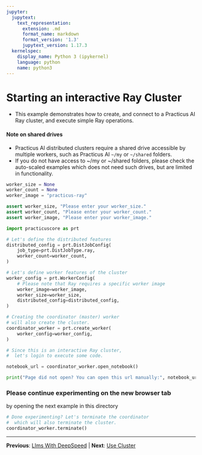 ```yaml
---
jupyter:
  jupytext:
    text_representation:
      extension: .md
      format_name: markdown
      format_version: '1.3'
      jupytext_version: 1.17.3
  kernelspec:
    display_name: Python 3 (ipykernel)
    language: python
    name: python3
---
```


# Starting an interactive Ray Cluster

- This example demonstrates how to create, and connect to a Practicus AI Ray cluster, and execute simple Ray operations.

#### Note on shared drives

- Practicus AI distributed clusters require a shared drive accessible by multiple workers, such as Practicus AI `~/my` or `~/shared` folders.
- If you do not have access to ~/my or ~/shared folders, please check the auto-scaled examples which does not need such drives, but are limited in functionality.

```python
worker_size = None
worker_count = None
worker_image = "practicus-ray"
```

```python
assert worker_size, "Please enter your worker_size."
assert worker_count, "Please enter your worker_count."
assert worker_image, "Please enter your worker_image."
```

```python
import practicuscore as prt

# Let's define the distributed features
distributed_config = prt.DistJobConfig(
    job_type=prt.DistJobType.ray,
    worker_count=worker_count,
)

# Let's define worker features of the cluster
worker_config = prt.WorkerConfig(
    # Please note that Ray requires a specific worker image
    worker_image=worker_image,
    worker_size=worker_size,
    distributed_config=distributed_config,
)

# Creating the coordinator (master) worker
# will also create the cluster.
coordinator_worker = prt.create_worker(
    worker_config=worker_config,
)
```

```python
# Since this is an interactive Ray cluster,
#  let's login to execute some code.

notebook_url = coordinator_worker.open_notebook()

print("Page did not open? You can open this url manually:", notebook_url)
```

### Please continue experimenting on the new browser tab

by opening the next example in this directory

```python
# Done experimenting? Let's terminate the coordinator
#  which will also terminate the cluster.
coordinator_worker.terminate()
```


---

**Previous**: [Llms With DeepSpeed](../../deepspeed/llm-fine-tuning/llms-with-deepspeed.md) | **Next**: [Use Cluster](use-cluster.md)
